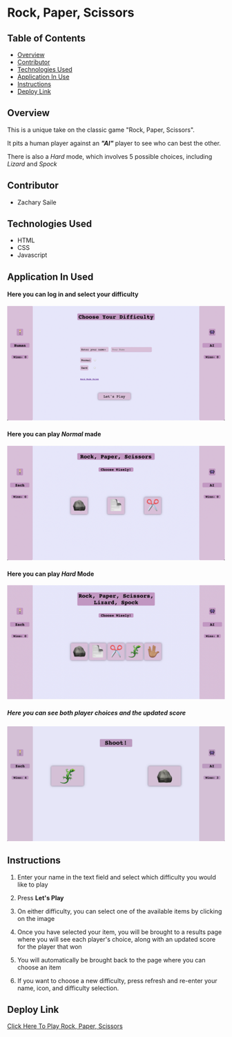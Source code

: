 # Rock, Paper, Scissors

## Table of Contents

- [Overview](#overview)  
- [Contributor](#contributor)  
- [Technologies Used](#technologies-used)  
- [Application In Use](#application-in-use)  
- [Instructions](#instructions)  
- [Deploy Link](#deploy-link)

## Overview
This is a unique take on the classic game "Rock, Paper, Scissors".

It pits a human player against an _**"AI"**_ player to see who can best the other.

There is also a *Hard* mode, which involves 5 possible choices, including *Lizard* and *Spock*

## Contributor

- Zachary Saile

## Technologies Used

- HTML
- CSS
- Javascript

## Application In Used

#### Here you can log in and select your difficulty

![Login and Select Difficulty Page](assets/login-page-rps.png)

#### Here you can play *Normal* made

![Normal Mode](assets/normal-mode-rps.png)

#### Here you can play *Hard* Mode

![Hard Mode](assets/hard-mode-rps.png)

##### Here you can see both player choices and the updated score

![Results Page](assets/results-page-rps.png)


## Instructions

1. Enter your name in the text field and select which difficulty you would like to play

2. Press **Let's Play**

3. On either difficulty, you can select one of the available items by clicking on the image

4. Once you have selected your item, you will be brought to a results page where you will see each player's choice, along with an updated score for the player that won

5. You will automatically be brought back to the page where you can choose an item

6. If you want to choose a new difficulty, press refresh and re-enter your name, icon, and difficulty selection.

## Deploy Link

[Click Here To Play Rock, Paper, Scissors](https://zwsaile.github.io/rock-paper-scissors/)
